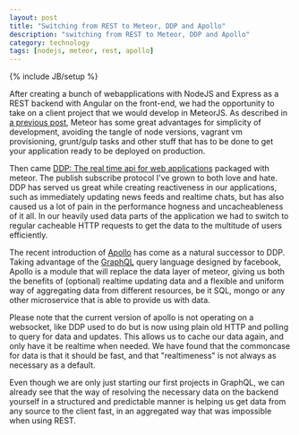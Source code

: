 ```yaml
---
layout: post
title: "Switching from REST to Meteor, DDP and Apollo"
description: "switching from REST to Meteor, DDP and Apollo"
category: technology
tags: [nodejs, meteor, rest, apollo]
---
```

{% include JB/setup %}

After creating a bunch of webapplications with NodeJS and Express as a REST backend with Angular on the front-end, we had the opportunity to take on a client project that we would develop in MeteorJS. As described in [a previous post](http://hashbang.nl/technology/2015/12/14/looking-into-meteor-our-experiences-with-real-time-web-applications), Meteor has some great advantages for simplicity of development, avoiding the tangle of node versions, vagrant vm provisioning, grunt/gulp tasks and other stuff that has to be done to get your application ready to be deployed on production.

Then came [DDP: The real time api for web applications](http://hashbang.nl/meteor/2015/09/04/ddp-the-real-time-api-for-web-applications) packaged with meteor. The publish subscribe protocol I've grown to both love and hate. DDP has served us great while creating reactiveness in our applications, such as immediately updating news feeds and realtime chats, but has also caused us a lot of pain in the performance hogness and uncacheableness of it all. In our heavily used data parts of the application we had to switch to regular cacheable HTTP requests to get the data to the multitude of users efficiently.

The recent introduction of [Apollo](http://www.apollostack.com/) has come as a natural successor to DDP. Taking advantage of the [GraphQL](http://graphql.org/docs/getting-started/) query language designed by facebook, Apollo is a module that will replace the data layer of meteor, giving us both the benefits of (optional) realtime updating data and a flexible and uniform way of aggregating data from different resources, be it SQL, mongo or any other microservice that is able to provide us with data.

Please note that the current version of apollo is not operating on a websocket, like DDP used to do but is now using plain old HTTP and polling to query for data and updates. This allows us to cache our data again, and only have it be realtime when needed. We have found that the commoncase for data is that it should be fast, and that "realtimeness" is not always as necessary as a default.

Even though we are only just starting our first projects in GraphQL, we can already see that the way of resolving the necessary data on the backend yourself in a structured and predictable manner is helping us get data from any source to the client fast, in an aggregated way that was impossible when using REST.
